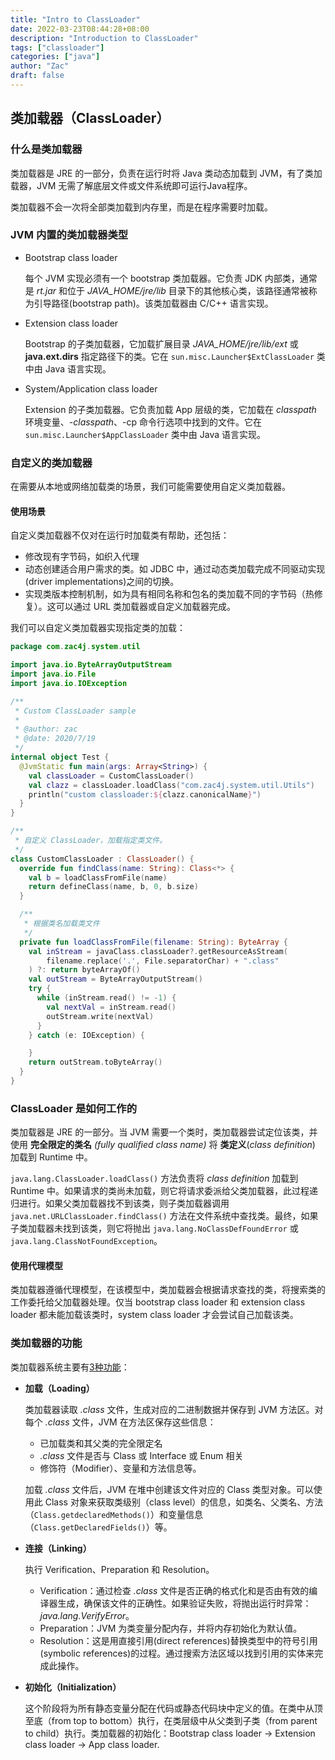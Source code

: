 ```yaml
---
title: "Intro to ClassLoader"
date: 2022-03-23T08:44:28+08:00
description: "Introduction to ClassLoader"
tags: ["classloader"]
categories: ["java"]
author: "Zac"
draft: false
---
```


## 类加载器（ClassLoader）

### 什么是类加载器

类加载器是 JRE 的一部分，负责在运行时将 Java 类动态加载到 JVM，有了类加载器，JVM 无需了解底层文件或文件系统即可运行Java程序。

类加载器不会一次将全部类加载到内存里，而是在程序需要时加载。

### JVM 内置的类加载器类型

+ Bootstrap class loader
  
  每个 JVM 实现必须有一个 bootstrap 类加载器。它负责 JDK 内部类，通常是 *rt.jar* 和位于 *JAVA_HOME/jre/lib* 目录下的其他核心类，该路径通常被称为引导路径(bootstrap path)。该类加载器由 C/C++ 语言实现。
+ Extension class loader
  
  Bootstrap 的子类加载器，它加载扩展目录 *JAVA_HOME/jre/lib/ext* 或 **java.ext.dirs** 指定路径下的类。它在 `sun.misc.Launcher$ExtClassLoader` 类中由 Java 语言实现。
+ System/Application class loader
  
  Extension 的子类加载器。它负责加载 App 层级的类，它加载在 *classpath* 环境变量、*-classpath*、-cp 命令行选项中找到的文件。它在 `sun.misc.Launcher$AppClassLoader` 类中由 Java 语言实现。

### 自定义的类加载器

在需要从本地或网络加载类的场景，我们可能需要使用自定义类加载器。

#### 使用场景

自定义类加载器不仅对在运行时加载类有帮助，还包括：

+ 修改现有字节码，如织入代理
+ 动态创建适合用户需求的类。如 JDBC 中，通过动态类加载完成不同驱动实现(driver implementations)之间的切换。
+ 实现类版本控制机制，如为具有相同名称和包名的类加载不同的字节码（热修复）。这可以通过 URL 类加载器或自定义加载器完成。

我们可以自定义类加载器实现指定类的加载：

``` kotlin
package com.zac4j.system.util

import java.io.ByteArrayOutputStream
import java.io.File
import java.io.IOException

/**
 * Custom ClassLoader sample
 *
 * @author: zac
 * @date: 2020/7/19
 */
internal object Test {
  @JvmStatic fun main(args: Array<String>) {
    val classLoader = CustomClassLoader()
    val clazz = classLoader.loadClass("com.zac4j.system.util.Utils")
    println("custom classloader:${clazz.canonicalName}")
  }
}

/**
 * 自定义 ClassLoader，加载指定类文件。
 */
class CustomClassLoader : ClassLoader() {
  override fun findClass(name: String): Class<*> {
    val b = loadClassFromFile(name)
    return defineClass(name, b, 0, b.size)
  }

  /**
   * 根据类名加载类文件
   */
  private fun loadClassFromFile(filename: String): ByteArray {
    val inStream = javaClass.classLoader?.getResourceAsStream(
        filename.replace('.', File.separatorChar) + ".class"
    ) ?: return byteArrayOf()
    val outStream = ByteArrayOutputStream()
    try {
      while (inStream.read() != -1) {
        val nextVal = inStream.read()
        outStream.write(nextVal)
      }
    } catch (e: IOException) {

    }
    return outStream.toByteArray()
  }
}
```

### ClassLoader 是如何工作的

类加载器是 JRE 的一部分。当 JVM 需要一个类时，类加载器尝试定位该类，并使用 **完全限定的类名** *(fully qualified class name)* 将 **类定义**(*class definition*) 加载到 Runtime 中。

`java.lang.ClassLoader.loadClass()` 方法负责将 *class definition* 加载到 Runtime 中。如果请求的类尚未加载，则它将请求委派给父类加载器，此过程递归进行。如果父类加载器找不到该类，则子类加载器调用 `java.net.URLClassLoader.findClass()` 方法在文件系统中查找类。最终，如果子类加载器未找到该类，则它将抛出 `java.lang.NoClassDefFoundError` 或 `java.lang.ClassNotFoundException`。

#### 使用代理模型

类加载器遵循代理模型，在该模型中，类加载器会根据请求查找的类，将搜索类的工作委托给父加载器处理。仅当 bootstrap class loader 和 extension class loader 都未能加载该类时，system class loader 才会尝试自己加载该类。

### 类加载器的功能

类加载器系统主要有[3种功能][lli]：

+ **加载（Loading）**
  
  类加载器读取 *.class* 文件，生成对应的二进制数据并保存到 JVM 方法区。对每个 *.class* 文件，JVM 在方法区保存这些信息：
  
  + 已加载类和其父类的完全限定名
  + *.class* 文件是否与 Class 或 Interface 或 Enum 相关
  + 修饰符（Modifier）、变量和方法信息等。

  加载 *.class* 文件后，JVM 在堆中创建该文件对应的 Class 类型对象。可以使用此 Class 对象来获取类级别（class level）的信息，如类名、父类名、方法（`Class.getdeclaredMethods()`）和变量信息（`Class.getDeclaredFields()`）等。
+ **连接（Linking）**
  
  执行 Verification、Preparation 和 Resolution。

  + Verification：通过检查 *.class* 文件是否正确的格式化和是否由有效的编译器生成，确保该文件的正确性。如果验证失败，将抛出运行时异常：*java.lang.VerifyError*。
  + Preparation：JVM 为类变量分配内存，并将内存初始化为默认值。
  + Resolution：这是用直接引用(direct references)替换类型中的符号引用(symbolic references)的过程。通过搜索方法区域以找到引用的实体来完成此操作。

+ **初始化（Initialization）**
  
  这个阶段将为所有静态变量分配在代码或静态代码块中定义的值。在类中从顶至底（from top to bottom）执行，在类层级中从父类到子类（from parent to child）执行。类加载器的初始化：Bootstrap class loader -> Extension class loader -> App class loader.

[lli]:https://docs.oracle.com/javase/specs/jvms/se6/html/ConstantPool.doc.html#67960
